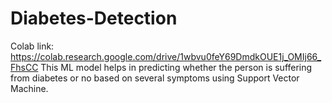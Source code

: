 # Diabetes-Detection
Colab link: https://colab.research.google.com/drive/1wbvu0feY69DmdkOUE1j_OMIj66_FhsCC 
This ML model helps in predicting whether the person is suffering from diabetes or no based on several symptoms using Support Vector Machine.

